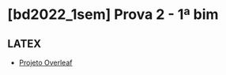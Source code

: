 # [bd2022_1sem] Prova 2 - 1ª bim 

## LATEX

* [Projeto Overleaf](https://www.overleaf.com/4177313818ypqywxqyrtvq)
